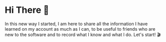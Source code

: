 # Hi There 👋

In this new way I started, I am here to share all the information I have learned on my account as much as I can, to be useful to friends who are new to the software and to record what I know and what I do. Let's start! 🎬

<!--
**gokhanimen/gokhanimen** is a ✨ _special_ ✨ repository because its `README.md` (this file) appears on your GitHub profile.

Here are some ideas to get you started:

- 🔭 I’m currently working on ...
- 🌱 I’m currently learning ...
- 👯 I’m looking to collaborate on ...
- 🤔 I’m looking for help with ...
- 💬 Ask me about ...
- 📫 How to reach me: ...
-->
